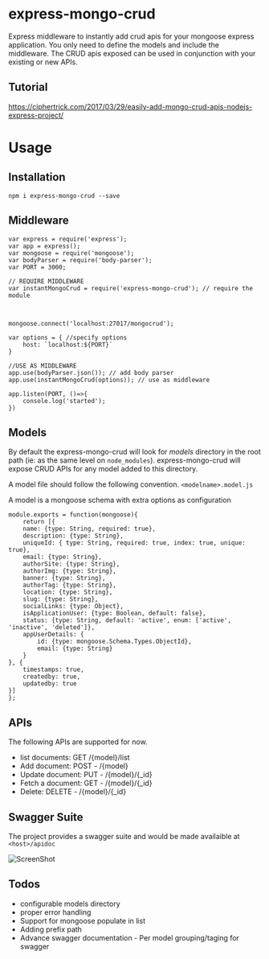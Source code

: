 # express-mongo-crud
Express middleware to instantly add crud apis for your mongoose express application. You only need to define the models and include the middleware. The CRUD apis exposed can be used in conjunction with your existing or new APIs.

## Tutorial
https://ciphertrick.com/2017/03/29/easily-add-mongo-crud-apis-nodejs-express-project/

# Usage

## Installation

`npm i express-mongo-crud --save`

## Middleware


```
var express = require('express');
var app = express();
var mongoose = require('mongoose');
var bodyParser = require('body-parser');
var PORT = 3000;

// REQUIRE MIDDLEWARE
var instantMongoCrud = require('express-mongo-crud'); // require the module



mongoose.connect('localhost:27017/mongocrud');

var options = { //specify options
	host: `localhost:${PORT}`
}

//USE AS MIDDLEWARE
app.use(bodyParser.json()); // add body parser
app.use(instantMongoCrud(options)); // use as middleware

app.listen(PORT, ()=>{
	console.log('started');
})
```

## Models

By default the express-mongo-crud will look for *models* directory in the root path (ie: as the same level on `node_modules`). express-mongo-crud will expose CRUD APIs for any model added to this directory. 

A model file should follow the following convention. 
`<modelname>.model.js`

A model is a mongoose schema with extra options as configuration

```
module.exports = function(mongoose){
    return [{
    name: {type: String, required: true},
    description: {type: String},
    uniqueId: { type: String, required: true, index: true, unique: true},
    email: {type: String},
    authorSite: {type: String},
    authorImg: {type: String},
    banner: {type: String},
    authorTag: {type: String},
    location: {type: String},
    slug: {type: String},
    socialLinks: {type: Object},
    isApplicationUser: {type: Boolean, default: false},
    status: {type: String, default: 'active', enum: ['active', 'inactive', 'deleted']},
    appUserDetails: {
        id: {type: mongoose.Schema.Types.ObjectId},
        email: {type: String}
    }
}, {
    timestamps: true,
    createdby: true,
    updatedby: true
}]
};
```


## APIs
The following APIs are supported for now.
 - list documents: GET /{model}/list
 - Add document: POST - /{model} 
 - Update document: PUT - /{model}/{_id} 
 - Fetch a document: GET - /{model}/{_id} 
 - Delete: DELETE - /{model}/{_id} 
 
## Swagger Suite
 The project provides a swagger suite and would be made availaible at `<host>/apidoc`
 
 ![ScreenShot](https://raw.githubusercontent.com/rahil471/express-mongo-crud/master/assets/swagger.JPG)
 
## Todos
- configurable models directory
- proper error handling
- Support for mongoose populate in list
- Adding prefix path
- Advance swagger documentation - Per model grouping/taging for swagger
 
 
